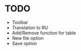 TODO
====

- Toolbar
- Translation to RU
- Add/Remove function for table
- New file option
- Save option

